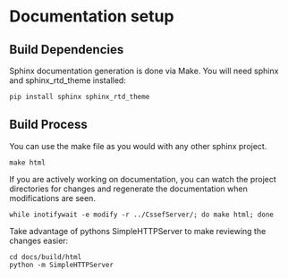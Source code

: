 # Documentation setup

## Build Dependencies
Sphinx documentation generation is done via Make. You will need sphinx and sphinx_rtd_theme installed:
```bash
pip install sphinx sphinx_rtd_theme
```

## Build Process
You can use the make file as you would with any other sphinx project.
```
make html
```

If you are actively working on documentation, you can watch the project directories for changes and regenerate the documentation when modifications are seen.

```
while inotifywait -e modify -r ../CssefServer/; do make html; done
```

Take advantage of pythons SimpleHTTPServer to make reviewing the changes easier:
```
cd docs/build/html
python -m SimpleHTTPServer
```